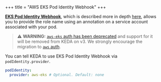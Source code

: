 +++
title = "AWS EKS Pod Identity Webhook"
+++

[**EKS Pod Identity Webhook**](https://github.com/aws/amazon-eks-pod-identity-webhook), which is described more in depth [here](https://aws.amazon.com/blogs/opensource/introducing-fine-grained-iam-roles-service-accounts/), allows you to provide the role name using an annotation on a service account associated with your pod.

> ⚠️ **WARNING:** [`aws-eks` auth has been deprecated](https://github.com/kedacore/keda/discussions/5343) and support for it will be removed from KEDA on v3. We strongly encourage the migration to [`aws` auth](./aws.md).

You can tell KEDA to use EKS Pod Identity Webhook via `podIdentity.provider`.

```yaml
podIdentity:
  provider: aws-eks # Optional. Default: none
```
